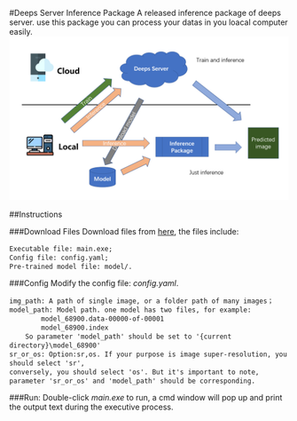 #Deeps Server Inference Package
A released inference package of deeps server. use this package you can process your datas in you loacal computer easily.
![avatar](imgs/img.bmp)

##Instructions

###Download Files
Download files from [here](http://119.90.33.35:3557/sharing/wJWmfODpQ), the files include:
    
    Executable file: main.exe;
    Config file: config.yaml;
    Pre-trained model file: model/.

###Config
Modify the config file: *config.yaml*.

    img_path: A path of single image, or a folder path of many images；
    model_path: Model path. one model has two files, for example:
            model_68900.data-00000-of-00001
            model_68900.index
        So parameter 'model_path' should be set to '{current directory}\model_68900'
    sr_or_os: Option:sr,os. If your purpose is image super-resolution, you should select 'sr',
    conversely, you should select 'os'. But it's important to note, parameter 'sr_or_os' and 'model_path' should be corresponding.

###Run:
Double-click *main.exe* to run, a cmd window will pop up and print the output text during the executive process.
